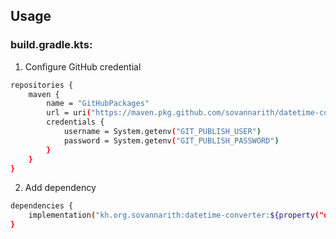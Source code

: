## Usage
### build.gradle.kts:
1. Configure GitHub credential
```sh
repositories {
    maven {
        name = "GitHubPackages"
        url = uri("https://maven.pkg.github.com/sovannarith/datetime-converter.git")
        credentials {
            username = System.getenv("GIT_PUBLISH_USER")
            password = System.getenv("GIT_PUBLISH_PASSWORD")
        }
    }
}
```
2. Add dependency
```sh
dependencies {
  	implementation("kh.org.sovannarith:datetime-converter:${property("datetime-converter.version")}")
}
```